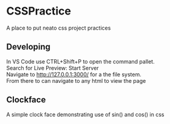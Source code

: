 # CSSPractice
A place to put neato css project practices 

## Developing
In VS Code use CTRL+Shift+P to open the command pallet.  
Search for Live Preview: Start Server  
Navigate to http://127.0.0.1:3000/ for a the file system.  
From there to can navigate to any html to view the page

## Clockface
A simple clock face demonstrating use of sin() and cos() in css